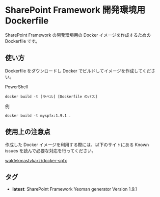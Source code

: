 # SharePoint Framework 開発環境用 Dockerfile
SharePoint Framework の開発環境用の Docker イメージを作成するための Dockerfile です。

## 使い方
Dockerfile をダウンロードし Docker でビルドしてイメージを作成してください。

PowerShell
```PowersShell
docker build -t [ラベル] [Dockerfile のパス]
```

例
```PowersShell
docker build -t myspfx:1.9.1 .
```

## 使用上の注意点
作成した Docker イメージを利用する際には、以下のサイトにある Known issues を読んで必要な対応を行ってください。

[waldekmastykarz/docker-spfx](https://github.com/waldekmastykarz/docker-spfx)

## タグ
- **latest**: SharePoint Framework Yeoman generator Version 1.9.1